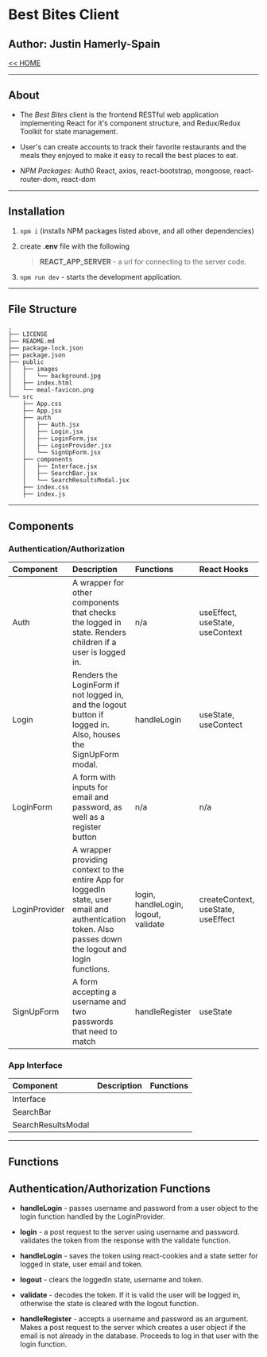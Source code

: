 # Best Bites Client

## Author: Justin Hamerly-Spain

[<< HOME](../README.md)

---

## About

- The *Best Bites* client is the frontend RESTful web application implementing React for it's component structure, and Redux/Redux Toolkit for state management.

- User's can create accounts to track their favorite restaurants and the meals they enjoyed to make it easy to recall the best places to eat.  

- *NPM Packages*: Auth0 React, axios, react-bootstrap, mongoose, react-router-dom, react-dom

---

## Installation

1. `npm i` (installs NPM packages listed above, and all other dependencies)
2. create **.env** file with the following

    > **REACT_APP_SERVER** - a url for connecting to the server code.
    <!-- >
    > **YELP_API_KEY** - an API key Procured from [Yelp Developers](https://www.yelp.com/developers/) -->

3. `npm run dev` - starts the development application.

---

## File Structure

```text
.
├── LICENSE
├── README.md
├── package-lock.json
├── package.json
├── public
│   ├── images
│   │   └── background.jpg
│   ├── index.html
│   └── meal-favicon.png
└── src
    ├── App.css
    ├── App.jsx
    ├── auth
    │   ├── Auth.jsx
    │   ├── Login.jsx
    │   ├── LoginForm.jsx
    │   ├── LoginProvider.jsx
    │   └── SignUpForm.jsx
    ├── components
    │   ├── Interface.jsx
    │   ├── SearchBar.jsx
    │   └── SearchResultsModal.jsx
    ├── index.css
    ├── index.js
```

---

## Components

### Authentication/Authorization

|Component|Description|Functions|React Hooks|
|:--|:--|:--|:--|
|Auth|A wrapper for other components that checks the logged in state.  Renders children if a user is logged in.|n/a|useEffect, useState, useContext|
|Login|Renders the LoginForm if not logged in, and the logout button if logged in.  Also, houses the SignUpForm modal.|handleLogin|useState, useContect|
|LoginForm|A form with inputs for email and password, as well as a register button|n/a|n/a|
|LoginProvider|A wrapper providing context to the entire App for loggedIn state, user email and authentication token.  Also passes down the logout and login functions.|login, handleLogin, logout, validate|createContext, useState, useEffect|
|SignUpForm|A form accepting a username and two passwords that need to match|handleRegister|useState|

### App Interface

|Component|Description|Functions|
|:--|:--|:--|
|Interface|
|SearchBar|
|SearchResultsModal|

---

## Functions

## Authentication/Authorization Functions

- **handleLogin** - passes username and password from a user object to the login function handled by the LoginProvider.

- **login** - a post request to the server using username and password.  validates the token from the response with the validate function.

- **handleLogin** - saves the token using react-cookies and a state setter for logged in state, user email and token.

- **logout** - clears the loggedIn state, username and token.

- **validate** - decodes the token.  If it is valid the user will be logged in, otherwise the state is cleared with the logout function.

- **handleRegister** - accepts a username and password as an argument.  Makes a post request to the server which creates a user object if the email is not already in the database.  Proceeds to log in that user with the login function.
